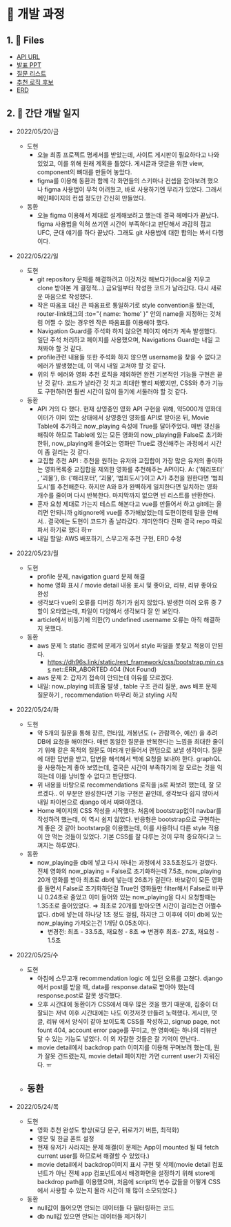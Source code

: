# :date: 개발 과정

## 1. :open_file_folder: Files

- [API URL](./files/API.xlsx)
- [발표 PPT](./files/eurachacha.pptx)
- [질문 리스트](./files/질문List.md)
- [추천 로직 후보](./files/추천로직후보.md)
- [ERD](https://lucid.app/lucidchart/389973c1-480e-4350-9fbd-2a5bc768b6b7/edit?invitationId=inv_f3bcf062-9fed-4749-826d-77c058f042b1&page=0_0#)



## 2. :notebook_with_decorative_cover: 간단 개발 일지

- 2022/05/20/금
  - 도현
    - 오늘 최종 프로젝트 명세서를 받았는데, 사이트 게시판이 필요하다고 나와있었고, 이를 위해 원래 계획을 틀었다. 게시글과 댓글을 위한 view, component의 뼈대를 만들어 놓았다.
    - figma를 이용해 동환과 함께 각 화면들의 스키마나 컨셉을 잡아보려 했으나 figma 사용법이 무척 어려웠고, 바로 사용하기엔 무리가 있었다. 그래서 메인페이지의 컨셉 정도만 간신히 만들었다.
  - 동환
    - 오늘 figma 이용해서 제대로 설계해보려고 했는데 결국 헤메다가 끝났다. figma 사용법을 익혀 쓰기엔 시간이 부족하다고 판단해서 과감히 접고 UFC, 군대 얘기를 하다 끝났다. 그래도 git 사용법에 대한 합의는 봐서 다행이다.



- 2022/05/22/일
  - 도현
    - git repository 문제를 해결하려고 이것저것 해보다가(local을 지우고 clone 받아본 게 결정적…) 금요일부터 작성한 코드가 날라갔다. 다시 새로운 마음으로 작성했다.
    - 작은 따옴표 대신 큰 따옴표로 통일하기로 style convention을 짰는데, router-link태그의 :to=”{ name: ‘home’ }” 안의 name을 지정하는 것처럼 어쩔 수 없는 경우엔 작은 따옴표를 이용해야 했다.
    - Navigation Guard를 주석화 하지 않으면 페이지 에러가 계속 발생했다. 일단 주석 처리하고 페이지를 사용했으며, Navigations Guard는 내일 고쳐봐야 할 것 같다.
    - profile관련 내용들 또한 주석화 하지 않으면 username을 찾을 수 없다고 에러가 발생했는데, 이 역시 내일 고쳐야 할 것 같다.
    - 위의 두 에러와 영화 추천 로직을 제외하면 완전 기본적인 기능들 구현은 끝난 것 같다. 코드가 날라간 것 치고 최대한 빨리 짜봤지만, CSS와 추가 기능도 구현하려면 훨씬 시간이 많이 들기에 서둘러야 할 것 같다.
  - 동환
    - API 거의 다 했다. 현재 상영중인 영화 API 구현을 위해, 약5000개 영화데이터가 이미 있는 상태에서 상영중인 영화를 API로 받아온 뒤, Movie Table에 추가하고 now_playing 속성에 True를 달아주었다. 매번 갱신을 해줘야 하므로 Table에 있는 모든 영화의 now_playing을 False로 초기화 한뒤, now_playing에 들어오는 영화만 True로 갱신해주는 과정에서 시간이 좀 걸리는 것 같다.
    - 교집합 추천 API : 추천을 원하는 유저와 교집합이 가장 많은 유저의 좋아하는 영화목록중 교집합을 제외한 영화를 추천해주는 API이다. A: {’해리포터’ , ‘괴물’}, B: {’해리포터’, ‘괴물’, ‘범죄도시’}이고 A가 추천을 원한다면 ‘범죄도시’를 추천해준다. 하지만 A와 B가 완벽하게 일치한다면 일치하는 영화 개수를 줄이며 다시 반복한다. 마지막까지 없으면 빈 리스트를 반환한다.
    - 혼자 요청 제대로 가는지 테스트 해본다고 vue를 만들어서 하고 git에는 올리면 안되니까 gitignore에 vue를 추가해놨었는데 도현이한테 말을 안해서.. 결국에는 도현이 코드가 좀 날라갔다. 개미안하다 진짜 결국 repo 따로 파서 하기로 했다 하ㅠ
    - 내일 할일: AWS 배포하기, 스무고개 추천 구현, ERD 수정



- 2022/05/23/월
  - 도현
    - profile 문제, navigation guard 문제 해결
    - home 영화 표시 / movie detail 내용 표시 및 좋아요, 리뷰, 리뷰 좋아요 완성
    - 생각보다 vue의 오류를 디버깅 하기가 쉽지 않았다. 발생한 여러 오류 중 7할이 오타였는데, 파일이 다양해서 생각보다 잘 안 보인다.
    - article에서 비동기에 의한(?) undefined username 오류는 아직 해결하지 못했다.
  - 동환
    - aws 문제 1: static 경로에 문제가 있어서 style 파일을 못찾고 적용이 안된다.
      - https://dh96s.link/static/rest_framework/css/bootstrap.min.css net::ERR_ABORTED 404 (Not Found)
    - aws 문제 2: 갑자기 접속이 안되는데 이유를 모르겠다.
    - 내일: now_playing 비효율 발생 , table 구조 관리 질문, aws 배포 문제 질문하기 , recommendation 마무리 하고 styling 시작



- 2022/05/24/화
  - 도현
    - 약 5개의 질문을 통해 장르, 런타임, 개봉년도 (+ 관람객수, 예산) 을 추려 DB에 요청을 해야한다. 매번 동일한 질문을 반복한다는 느낌을 최대한 줄이기 위해 같은 목적의 질문도 여러개 만들어서 랜덤으로 보낼 생각이다. 질문에 대한 답변을 받고, 답변을 해석해서 백에 요청을 보내야 한다. graphQL을 사용하는게 좋아 보였는데, 결국은 시간이 부족하기에 잘 모르는 것을 익히는데 이를 낭비할 수 없다고 판단했다.
    - 위 내용을 바탕으로 recommendations 로직을 js로 짜보려 했는데, 잘 모르겠다.. 이 부분만 완성한다면 기능 구현은 끝인데, 생각보다 쉽지 않아서 내일 파이썬으로 django 에서 짜봐야겠다.
    - Home 페이지의 CSS 작성을 시작했다. 처음에 bootstrap없이 navbar를 작성하려 했는데, 이 역시 쉽지 않았다. 반응형은 bootstrap으로 구현하는게 좋은 것 같아 bootstarp을 이용했는데, 이를 사용하니 다른 style 적용이 안 먹는 것들이 있었다. 기본 CSS를 잘 다루는 것이 무척 중요하다고 느껴지는 하루였다.
  - 동환
    - now_playing을 db에 넣고 다시 꺼내는 과정에서 33.5초정도가 걸렸다. 전체 영화의 now_playing = False로 초기화하는데 7.5초, now_playing 20개 영화를 받아 최초로 db에 넣는데 26초가 걸린다. 바보같이 모든 영화를 돌면서 False로 초기화하던걸 True인 영화들만 filter해서 False로 바꾸니 0.24초로 줄었고 이미 들어와 있는 now_playing을 다시 요청할때는 1.35초로 줄어있었다. ⇒ 최초로 20개를 받아오면 시간이 걸리는건 어쩔수 없다. db에 넣는데 하나당 1초 정도 걸림, 하지만 그 이후에 이미 db에 있는 now_playing 가져오는건 1개당 0.05초이다.
      - 변경전: 최초 - 33.5초, 재요청 - 8초 ⇒ 변경후 최초- 27초, 재요청 - 1.5초



- 2022/05/25/수
  - 도현
    - 아침에 스무고개 recommendation logic 에 있던 오류를 고쳤다. django에서 post를 받을 때, data를 response.data로 받아야 했는데 response.post로 잘못 생각했다.
    - 오후 시간대에 동환이가 CSS에서 매우 많은 것을 했기 때문에, 집중이 더 잘되는 저녁 이후 시간대에는 나도 이것저것 만들려 노력했다. 게시판, 댓글, 리뷰 에서 양식이 같아 보이도록 CSS를 작성하고, signup page, not fount 404, account error page를 꾸미고, 한 영화에는 하나의 리뷰만 달 수 있는 기능도 넣었다. 이 외 자잘한 것들은 잘 기억이 안난다..
    - movie detail에서 backdrop path 이미지를 이용해 꾸며보려 했는데, 뭔가 잘못 건드렸는지, movie detail 페이지만 가면 current user가 지워진다. ㅠ
  - 동환
    - 



- 2022/05/24/목
  - 도현
    - 영화 추천 완성도 향상(로딩 문구, 뒤로가기 버튼, 최적화)
    - 영문 및 한글 폰트 설정
    - 현재 유저가 사라지는 문제 해결(이 문제는 App이 mounted 될 때 fetch current user를 하므로써 해결할 수 있었다.)
    - movie detail에서 backdrop이미지 표시 구현 및 삭제(movie detail 컴포넌트가 아닌 전체 app 컴포넌트에서 배경화면을 설정하기 위해 store에 backdrop path를 이용했으며, 처음에 script의 변수 값들을 어떻게 CSS에서 사용할 수 있는지 몰라 시간이 꽤 많이 소모되었다.)
  - 동환
    - null값이 들어오면 안되는 데이터들 다 필터링하는 코드
    - db null값 있으면 안되는 데이터들 제거하기

